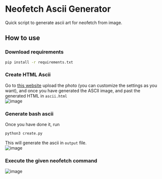 # Neofetch Ascii Generator
Quick script to generate ascii art for neofetch from image.

## How to use
### Download requirements
```bash
pip install -r requirements.txt
```

### Create HTML Ascii
Go to [this website](https://asciiart.club/) upload the photo (you can customize the settings as you want), and once you have generated the ASCII image,
and past the generated HTML in `ascii.html`
<br />
![image](https://user-images.githubusercontent.com/67018178/221419123-39072b70-b911-4315-81cb-07396f58d2a5.png)
<br />
### Generate bash ascii
Once you have done it, run
```bash
python3 create.py
```
This will generate the ascii in `output` file.
<br />
![image](https://user-images.githubusercontent.com/67018178/221419328-cc78af61-e821-4116-b9c5-76194796faaf.png)
### Execute the given neofetch command
![image](https://user-images.githubusercontent.com/67018178/221419449-c9639ab9-0693-44fc-bf44-178fa811300c.png)
